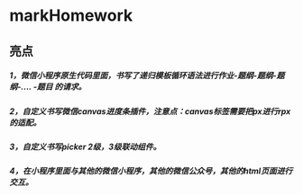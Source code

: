 # markHomework

## 亮点
##### 1，微信小程序原生代码里面，书写了递归模板循环语法进行作业-题纲-题纲-题纲-.... -题目  的请求。
##### 2，自定义书写微信canvas进度条插件，注意点：canvas标签需要把px进行rpx的适配。
##### 3，自定义书写picker 2级，3级联动组件。
##### 4，在小程序里面与其他的微信小程序，其他的微信公众号，其他的html页面进行交互。
